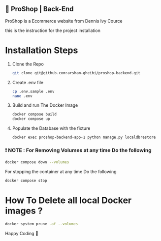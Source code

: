 ## 🛒 ProShop | Back-End

ProShop is a Ecommerce website from Dennis Ivy Cource

this is the instruction for the project installation

# Installation Steps

1. Clone the Repo

   ```sh
   git clone git@github.com:arsham-gheibi/proshop-backend.git
   ```

2. Create .env file

   ```sh
   cp .env.sample .env
   nano .env
   ```

3. Build and run The Docker Image

   ```sh
   docker compose build
   docker compose up
   ```

4. Populate the Database with the fixture

   ```sh
   docker exec proshop-backend-app-1 python manage.py localdbrestore
   ```

### ❗️ NOTE : For Removing Volumes at any time Do the following

```sh
docker compose down --volumes
```

For stopping the container at any time Do the following

```sh
docker compose stop
```

# How To Delete all local Docker images ?

```sh
docker system prune -af --volumes
```

Happy Coding 🥳
